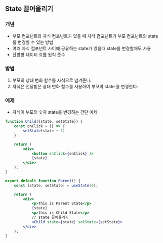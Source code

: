 ## State 끌어올리기
### 개념
* 부모 컴포넌트와 자식 컴포넌트가 있을 때 자식 컴포넌트가 부모 컴포넌트의 state 를 변경할 수 있는 방법
* 여러 자식 컴포넌트 사이에 공유하는 state가 있을때 state를 변경할때도 사용
* 단방향 데이터 흐름 원칙 준수

### 방법
1. 부모의 상태 변화 함수를 자식으로 넘겨준다.
2. 자식은 전달받은 상태 변화 함수를 사용하여 부모의 state 를 변경한다.

### 예제
* 자식이 부모의 숫자 state를 변경하는 간단 예제

```jsx
function Child({state, setState}) {
    const onClick = () => {
        setState(state + 1)
    }

    return (
        <div>
            <button onClick={onClick} />
            {state}
        </div>
    );
}

export default function Parent() {
    const [state, setState] = useState(0);

    return (
        <div>
            <p>this is Parent State</p>
            {state}
            <p>this is Child State</p>
            // state 끌어올리기
            <Child state={state} setState={setState}> 
        </div>
    );
}
```